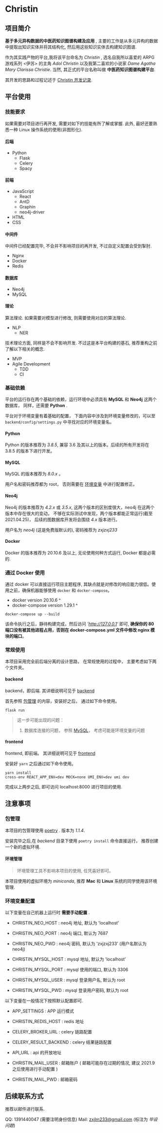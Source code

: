 # Christin

## 项目简介

**基于多元异构数据的中医药知识图谱构建及应用** , 主要的工作是从多元异构的数据中提取出知识实体并将其结构化, 然后用这些知识实体去构建知识图谱.

作为其实践产物的平台,我将该平台命名为 _Christin_ , 选名自我所以喜爱的 ARPG 游戏系列 <伊苏> 的主角 _Adol Christin_ 以及我第二喜欢的小说家 _Dame Agatha Mary Clarissa Christie_. 当然, 其正式的平台名称叫做 **中医药知识图谱构建平台**.

其开发的思路和过程记述于 [Christin 开发记录](https://blog.harumonia.moe/christin-develop-1/).

## 平台使用

### 技能要求

如果需要对项目进行再开发, 需要对如下的技能有所了解或掌握. 此外, 最好还要熟悉一种 Linux 操作系统的使用(非图形化).

#### 后端

- Python
  - Flask
  - Celery
  - Spacy

#### 前端

- JavaScript
  - React
  - AntD
  - Graphin
  - neo4j-driver
- HTML
- CSS

#### 中间件

中间件已经配置完毕, 不会并不影响项目的再开发, 不过自定义配置会受到掣肘.

- Nginx
- Docker
- Redis

#### 数据库

- Neo4j
- MySQL

#### 理论

算法理论. 如果需要对模型进行修改, 则需要使用对应的算法理论.

- NLP
  - NER

技术理论方面, 同样是不会不影响开发. 不过这是本平台构建的基石, 推荐重构之前了解以下相关的概念.

- MVP
- Agile Development
  - TDD
  - CI

### 基础依赖

平台的运行存在两个基础的依赖，运行环境中必须具有 **MySQL** 和 **Neo4j** 这两个数据库， 同样，还需要 **Python** .

平台对于环境变量有着基础的配置， 下面内容中涉及到环境变量修改的，可以至 `backend/config/settings.py` 中寻找对应的环境变量名。

#### Python

Python 的版本推荐为 _3.8.5_, 兼容 3.6 及其以上的版本。后续的所有开发将在 3.8.5 的版本下进行开发。

#### MySQL

MySQL 的版本推荐为 _8.0.x_ 。

用户名和密码推荐都为 root， 否则需要在 [环境变量](#环境变量配置) 中进行配置修正。

#### Neo4j

Neo4j 的版本推荐为 _4.2.x_ 或 _3.5.x_, 这两个版本的区别度很大，neo4j 在这两个版本中存在很大的变动， 不够在实际测试中发现，两个版本都能正常运行(截至 2021.04.25)， 后续的图数据库开发将会围绕 _4.x_ 版本进行。

用户名为 _neo4j_ (这是免费版默认的), 密码推荐为 _zxjzxj233_

#### Docker

Docker 的版本推荐为 20.10.6 及以上, 无论使用何种方式运行, Docker 都是必需的.

### 通过 Docker 使用

通过 docker 可以直接运行项目主题程序, 其缺点就是对修改的响应能力很低。使用之前，确保机器能够使用 `docker` 和 `docker-compose`。

- docker version 20.10.6 ^
- docker-compose version 1.29.1 ^

```shell
docker-compose up --build
```

该命令执行之后，静待构建完成，然后访问 _'http://127.0.0.1'_ 即可, **确保你的 80 端口没有被其他进程占用，否则在 docker-compose.yml 文件中修改 nginx 模块的端口**。

### 常规使用

本项目采用完全前后端分离的设计思路， 在常规使用的过程中， 主要考虑如下两个文件夹。

#### backend

backend，即后端. 其详细说明可见于 [backend](https://github.com/zxjlm/Christin/tree/main/backend)

首先参照 [包管理](#包管理) 的内容，安装好之后， 通过如下命令使用。

```shell
flask run
```

> 这一步可能出现的问题：
>
> 1. 数据库连接的问题， 参照 [MySQL](#MySQL)， 考虑可能是环境变量的问题

#### frontend

frontend, 即前端。 其详细说明可见于 [frontend](https://github.com/zxjlm/Christin/tree/main/frontend)

安装好 `yarn` 之后通过如下命令使用。

```shell
yarn install
cross-env REACT_APP_ENV=dev MOCK=none UMI_ENV=dev umi dev
```

完成以上两步之后, 即可访问 localhost:8000 进行项目的使用.

## 注意事项

### 包管理

本项目的包管理使用 [poetry](https://python-poetry.org/) . 版本为 _1.1.4_.

安装完毕之后,在 _backend_ 目录下使用 `poetry install` 命令直接运行， 推荐创建一个新的虚拟环境.

#### 环境管理

> 环境管理工具不影响本项目的使用, 任凭喜好即可。

本项目使用的虚拟环境为 _miniconda_, 推荐 **Mac** 和 **Linux** 系统的同学使用该环境管理.

### 环境变量配置

以下变量在自己机器上运行时 **需要手动配置** .

- CHRISTIN_NEO_HOST : neo4j 地址, 默认为 'localhost'
- CHRISTIN_NEO_PORT : neo4j 端口, 默认为 7687
- CHRISTIN_NEO_PWD : neo4j 密码, 默认为 'zxjzxj233' (用户名默认为 neo4j)

- CHRISTIN_MYSQL_HOST : mysql 地址, 默认为 'localhost'
- CHRISTIN_MYSQL_PORT : mysql 使用的端口, 默认为 3306
- CHRISTIN_MYSQL_USER : mysql 登录用户名, 默认为 root
- CHRISTIN_MYSQL_PWD : mysql 登录用户密码, 默认为 root

以下变量在一般情况下按照默认配置即可.

- APP_SETTINGS : APP 运行模式

- CHRISTIN_REDIS_HOST : redis 地址

- CELERY_BROKER_URL : celery 链路配置
- CELERY_RESULT_BACKEND : celery 结果链路配置

- API_URL : api 的开放地址
- CHRISTIN_MAIL_USER : 邮箱账户 ( 邮箱可能存在过期的情况, 建议 2021.9 之后使用进行手动配置 )
- CHRISTIN_MAIL_PWD : 邮箱密码

## 后续联系方式

推荐以邮件进行联系.

QQ: 1391440047 (需要注明身份信息)
Mail: zxjlm233@gmail.com (标注为 _毕设问题_)
